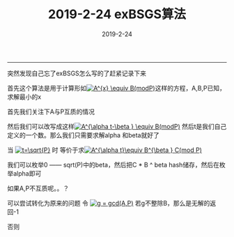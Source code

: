 ﻿---
layout: post
title: 2019-2-24 exBSGS算法

date: 2019-2-24
categories: blog
tags: [数论,exBSGS]
description: 
---

---------------------


突然发现自己忘了exBSGS怎么写的了赶紧记录下来


首先这个算法是用于计算形如<a href="https://www.codecogs.com/eqnedit.php?latex=A^{x}&space;\equiv&space;B(modP)" target="_blank"><img src="https://latex.codecogs.com/gif.latex?A^{x}&space;\equiv&space;B(modP)" title="A^{x} \equiv B(modP)" /></a>这样的方程，A,B,P已知，求解最小的x

首先我们关注下A与P互质的情况

然后我们可以改写成这样<a href="https://www.codecogs.com/eqnedit.php?latex=A^{\alpha&space;t-\beta&space;}&space;\equiv&space;B(modP)" target="_blank"><img src="https://latex.codecogs.com/gif.latex?A^{\alpha&space;t-\beta&space;}&space;\equiv&space;B(modP)" title="A^{\alpha t-\beta } \equiv B(modP)" /></a>
然后t是我们自己定义的一个数。那么我们只需要求解alpha 和beta就好了

当
<a href="https://www.codecogs.com/eqnedit.php?latex=t=\sqrt{P}" target="_blank"><img src="https://latex.codecogs.com/gif.latex?t=\sqrt{P}" title="t=\sqrt{P}" /></a>
时
等价于求<a href="https://www.codecogs.com/eqnedit.php?latex=A^{\alpha&space;t}\equiv&space;B^{\beta&space;}&space;C(mod&space;P)" target="_blank"><img src="https://latex.codecogs.com/gif.latex?A^{\alpha&space;t}\equiv&space;B^{\beta&space;}&space;C(mod&space;P)" title="A^{\alpha t}\equiv B^{\beta } C(mod P)" /></a>

我们可以枚举0 —— sqrt(P)中的beta，然后把C * B ^ beta	hash储存，然后在枚举alpha即可



如果A,P不互质呢。。？

可以尝试转化为原来的问题
令
<a href="https://www.codecogs.com/eqnedit.php?latex=g&space;=&space;gcd(A,P)" target="_blank"><img src="https://latex.codecogs.com/gif.latex?g&space;=&space;gcd(A,P)" title="g = gcd(A,P)" /></a>
若g不整除B，那么是无解的返回-1

否则
